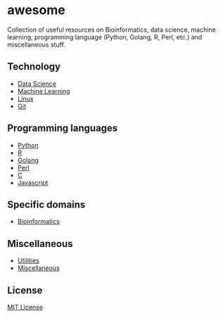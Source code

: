# awesome

Collection of useful resources on Bioinformatics, data science,
machine learning, programming language (Python, Golang, R, Perl, etc.)
and miscellaneous stuff.

## Technology

- [Data Science](https://github.com/shenwei356/awesome/blob/master/data-science.md)
- [Machine Learning](https://github.com/shenwei356/awesome/blob/master/machine-learning.md)
- [Linux](https://github.com/shenwei356/awesome/blob/master/linux.md)
- [Git](https://github.com/shenwei356/awesome/blob/master/git.md)

## Programming languages

- [Python](https://github.com/shenwei356/awesome/blob/master/python.md)
- [R](https://github.com/shenwei356/awesome/blob/master/r.md)
- [Golang](https://github.com/shenwei356/awesome/blob/master/golang.md)
- [Perl](https://github.com/shenwei356/awesome/blob/master/perl.md)
- [C](https://github.com/shenwei356/awesome/blob/master/c.md)
- [Javascript](https://github.com/shenwei356/awesome/blob/master/javascript.md)

## Specific domains

- [Bioinformatics](https://github.com/shenwei356/awesome/blob/master/bioinformatics.md)

## Miscellaneous

- [Utilities](https://github.com/shenwei356/awesome/blob/master/utilities.md)
- [Miscellaneous](https://github.com/shenwei356/awesome/blob/master/misc.md)

## License

[MIT License](https://github.com/shenwei356/awesome/blob/master/LICENSE)
